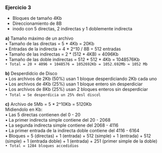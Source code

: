 ### Ejercicio 3

- Bloques de tamaño 4Kb
- Direccionamiento de 8B
- inodo con 5 directas, 2 indirectas y 1 doblemente indirecta

**a)** Tamaño máximo de un archivo\
• Tamaño de las directas   = 5 * 4Kb = 20Kb\
• Entradas de la indirecta = 4 * 2^10 / 8B = 512 entradas\
• Tamaño de las indirectas = 2 * (512 * 4KB) = 4096Kb\
• Tamaño de las doble indirectas = 512 * 512 * 4Kb = 1048576Kb\
`• Total = 20 + 4096 + 1048576 = 1052692Kb = 1052.692Mb ≈ 1052 Mb`

**b)** Desperdidcio de Disco\
• Los archivos de 2Kb (50%) usan 1 bloque desperdiciando 2Kb cada uno\
• Los archivos de 4Kb (25%) usan 1 bloque entero sin desperdiciar\
• Los archivos de 8Kb (25%) usan 2 bloques enteros sin desperdiciar\
`• Total = Se desperdicia un 25% desl disco`\

**c)** Archivo de 5Mb = 5 * 2^10Kb = 5120Kb\
Midiendolo en Kb:\
• Las 5 directas contienen del 0 - 20\
• La primer indirecta simple contiene del 20 - 2068\
• La segunda indirecta simple contiene del 2068 - 4116\
• La primer entrada de la indirecta doble contiene del 4116 - 6164\
• Bloques = 5 (directas) + 1 (entrada) + 512 (simple) + 1 (entrada) + 512 (simple) + 1 (entrada doble) + 1 (entrada) + 251 (primer simple de la doble)\
`• Total = 1284 bloques accedidios`
